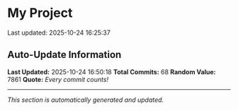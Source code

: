 # My Project


Last updated: 2025-10-24 16:25:37











































































































































































































































































































































































































































































## Auto-Update Information

**Last Updated:** 2025-10-24 16:50:18
**Total Commits:** 68
**Random Value:** 7861
**Quote:** _Every commit counts!_

---
_This section is automatically generated and updated._